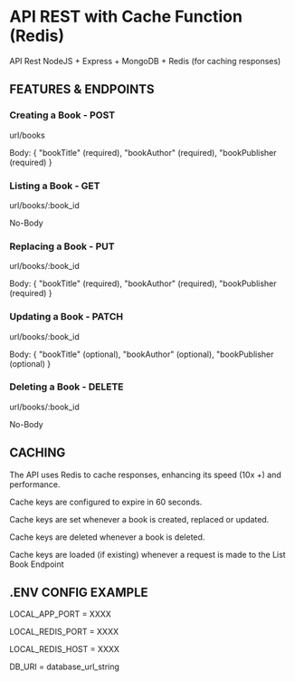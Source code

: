 # API REST with Cache Function (Redis)
 API Rest NodeJS + Express + MongoDB + Redis (for caching responses)

## FEATURES & ENDPOINTS

### Creating a Book - POST

url/books

Body: {
    "bookTitle" (required),
    "bookAuthor" (required),
    "bookPublisher (required)
}

### Listing a Book - GET

url/books/:book_id

No-Body

### Replacing a Book - PUT

url/books/:book_id

Body: {
    "bookTitle" (required),
    "bookAuthor" (required),
    "bookPublisher (required)
}

### Updating a Book - PATCH

url/books/:book_id

Body: {
    "bookTitle" (optional),
    "bookAuthor" (optional),
    "bookPublisher (optional)
}

### Deleting a Book - DELETE

url/books/:book_id

No-Body

## CACHING

The API uses Redis to cache responses, enhancing its speed (10x +) and performance. 

Cache keys are configured to expire in 60 seconds.

Cache keys are set whenever a book is created, replaced or updated.

Cache keys are deleted whenever a book is deleted.

Cache keys are loaded (if existing) whenever a request is made to the List Book Endpoint

## .ENV CONFIG EXAMPLE

LOCAL_APP_PORT = XXXX

LOCAL_REDIS_PORT = XXXX

LOCAL_REDIS_HOST = XXXX

DB_URI = database_url_string